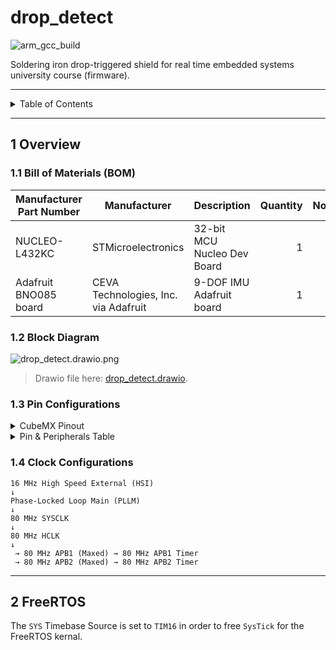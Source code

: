# drop_detect

![arm_gcc_build](https://github.com/danielljeon/drop_detect/actions/workflows/arm_gcc_build.yaml/badge.svg)

Soldering iron drop-triggered shield for real time embedded systems university
course (firmware).

---

<details markdown="1">
  <summary>Table of Contents</summary>

<!-- TOC -->
* [drop_detect](#drop_detect)
  * [1 Overview](#1-overview)
    * [1.1 Bill of Materials (BOM)](#11-bill-of-materials-bom)
    * [1.2 Block Diagram](#12-block-diagram)
    * [1.3 Pin Configurations](#13-pin-configurations)
    * [1.4 Clock Configurations](#14-clock-configurations)
  * [2 FreeRTOS](#2-freertos)
<!-- TOC -->

</details>

---

## 1 Overview

### 1.1 Bill of Materials (BOM)

| Manufacturer Part Number | Manufacturer                         | Description                 | Quantity | Notes |
|--------------------------|--------------------------------------|-----------------------------|---------:|-------|
| NUCLEO-L432KC            | STMicroelectronics                   | 32-bit MCU Nucleo Dev Board |        1 |       |
| Adafruit BNO085 board    | CEVA Technologies, Inc. via Adafruit | 9-DOF IMU Adafruit board    |        1 |       |

### 1.2 Block Diagram

![drop_detect.drawio.png](docs/drop_detect.drawio.png)

> Drawio file here: [drop_detect.drawio](docs/drop_detect.drawio).

### 1.3 Pin Configurations

<details markdown="1">
  <summary>CubeMX Pinout</summary>

![CubeMX Pinout.png](docs/CubeMX%20Pinout.png)

</details>

<details markdown="1">
  <summary>Pin & Peripherals Table</summary>

| STM32L432KC | Peripheral              | Config                | Connection                       | Notes                     |
|-------------|-------------------------|-----------------------|----------------------------------|---------------------------|
| PB3         | `SYS_JTDO-SWO`          |                       | Onboard ST-Link                  |                           |
| PA14        | `SYS_JTCK-SWCLK`        |                       | Onboard ST-Link                  |                           |
| PA13        | `SYS_JTMS-SWDIO`        |                       | Onboard ST-Link                  |                           |
|             | `TIM2_CH1`              | PWM no output         |                                  | BNO085 SH2 driver timer.  |
| PA5         | `SPI1_SCK`              |                       | BNO085 Pin 19: `H_SCL/SCK/RX`    |                           |
| PA4         | `GPIO_Output` (SPI1 CS) | Set high              | BNO085 Pin 18: `H_CSN`           |                           |
| PA6         | `SPI1_MISO`             |                       | BNO085 Pin 20: `H_SDA/H_MISO/TX` |                           |
| PA7         | `SPI1_MOSI`             |                       | BNO085 Pin 17: `SA0/H_MOSI`      |                           |
| PB0         | `GPIO_EXTI0`            | Pull-up, falling edge | BNO085 Pin 14: `H_INTN`          |                           |
| PB1         | `GPIO_Output`           | Set high              | BNO085 Pin 6: `PS0/Wake`         | Pull low to trigger wake. |
|             |                         | Hardware pull-up      | BNO085 Pin 5: `PS1`              |                           |
| PA1         | `GPIO_Output`           | Set high              | BNO085 Pin 11: `NRST`            | Pull low to reset.        |

</details>

### 1.4 Clock Configurations

```
16 MHz High Speed External (HSI)
↓
Phase-Locked Loop Main (PLLM)
↓
80 MHz SYSCLK
↓
80 MHz HCLK
↓
 → 80 MHz APB1 (Maxed) → 80 MHz APB1 Timer
 → 80 MHz APB2 (Maxed) → 80 MHz APB2 Timer
```

---

## 2 FreeRTOS

The `SYS` Timebase Source is set to `TIM16` in order to free `SysTick` for
the FreeRTOS kernal. 
